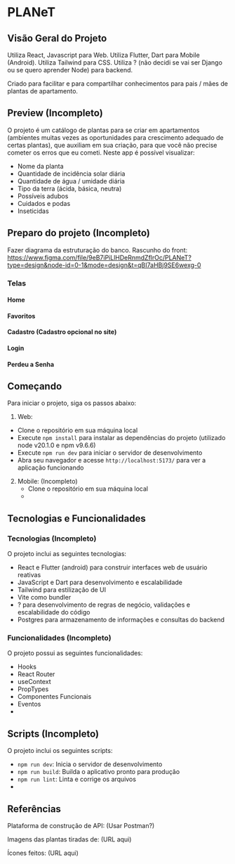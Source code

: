 # PLANeT

## Visão Geral do Projeto
Utiliza React, Javascript para Web.
Utiliza Flutter, Dart para Mobile (Android).
Utiliza Tailwind para CSS.
Utiliza ? (não decidi se vai ser Django ou se quero aprender Node) para backend.

Criado para facilitar e para compartilhar conhecimentos para pais / mães de plantas de apartamento.

## Preview (Incompleto)
O projeto é um catálogo de plantas para se criar em apartamentos (ambientes muitas vezes as oportunidades para crescimento adequado de certas plantas), que auxiliam em sua criação, para que você não precise cometer os erros que eu cometi.
Neste app é possível visualizar:
- Nome da planta
- Quantidade de incidência solar diária
- Quantidade de água / umidade diária
- Tipo da terra (ácida, básica, neutra)
- Possíveis adubos
- Cuidados e podas
- Inseticidas

## Preparo do projeto (Incompleto)
Fazer diagrama da estruturação do banco.
Rascunho do front:
https://www.figma.com/file/9eB7iPiLlHDeRnmdZflrOc/PLANeT?type=design&node-id=0-1&mode=design&t=qBI7aHBj9SE6wexg-0

### Telas
#### Home

#### Favoritos

#### Cadastro (Cadastro opcional no site)

#### Login

#### Perdeu a Senha


## Começando
Para iniciar o projeto, siga os passos abaixo:

1. Web:
  - Clone o repositório em sua máquina local
  - Execute ```npm install``` para instalar as dependências do projeto (utilizado node v20.1.0 e npm v9.6.6)
  - Execute ```npm run dev``` para iniciar o servidor de desenvolvimento
  - Abra seu navegador e acesse ```http://localhost:5173/``` para ver a aplicação funcionando

2. Mobile: (Incompleto)
   - Clone o repositório em sua máquina local
   - 

## Tecnologias e Funcionalidades

### Tecnologias  (Incompleto)
O projeto inclui as seguintes tecnologias:

- React e Flutter (android) para construir interfaces web de usuário reativas
- JavaScript e Dart para desenvolvimento e escalabilidade
- Tailwind para estilização de UI
- Vite como bundler
- ? para desenvolvimento de regras de negócio, validações e escalabilidade do código
- Postgres para armazenamento de informações e consultas do backend

### Funcionalidades (Incompleto)
O projeto possui as seguintes funcionalidades:

- Hooks
- React Router
- useContext
- PropTypes
- Componentes Funcionais
- Eventos
- 

## Scripts (Incompleto)
O projeto inclui os seguintes scripts:

- ```npm run dev```: Inicia o servidor de desenvolvimento
- ```npm run build```: Builda o aplicativo pronto para produção
- ```npm run lint```: Linta e corrige os arquivos
- 

## Referências
Plataforma de construção de API:
(Usar Postman?)

Imagens das plantas tiradas de:
(URL aqui)

Ícones feitos:
(URL aqui)
